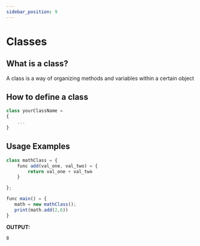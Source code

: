 ```yaml
---
sidebar_position: 9
---
```


# Classes

## What is a class?
A class is a way of organizing methods and variables within a certain object

## How to define a class

```jsx
class yourClassName = 
{
	...
}
```

## Usage Examples

```jsx
class mathClass = {
	func add(val_one, val_two) = {
		return val_one + val_two
	}

};

func main() = {
   math = new mathClass();
   print(math.add(2,6))
}
```

**OUTPUT:** 

```
8
```